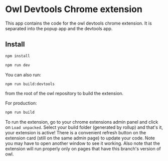 # Owl Devtools Chrome extension

This app contains the code for the owl devtools chrome extension. 
It is separated into the popup app and the devtools app. 

## Install

```bash
npm install
```

```bash
npm run dev
```

You can also run:
```bash
npm run build:devtools
```
from the root of the owl repository to build the extension.

For production:
```bash
npm run build
```

To run the extension, go to your chrome extensions admin panel and click on `Load unpacked`.
Select your build folder (generated by rollup) and that's it, your extension is active! 
There is a convenient refresh button on the extension card (still on the same admin page) to update your code. 
Note you may have to open another window to see it working.
Also note that the extension will run properly only on pages that have this branch's version of owl.

